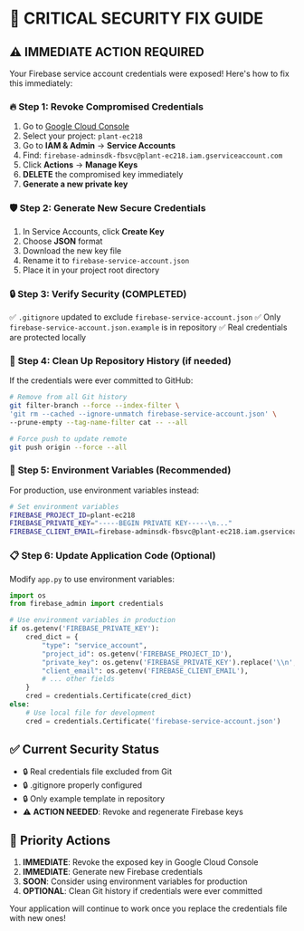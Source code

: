 # 🚨 CRITICAL SECURITY FIX GUIDE

## ⚠️ **IMMEDIATE ACTION REQUIRED**

Your Firebase service account credentials were exposed! Here's how to fix this immediately:

### 🔥 **Step 1: Revoke Compromised Credentials**
1. Go to [Google Cloud Console](https://console.cloud.google.com/)
2. Select your project: `plant-ec218`
3. Go to **IAM & Admin** → **Service Accounts**
4. Find: `firebase-adminsdk-fbsvc@plant-ec218.iam.gserviceaccount.com`
5. Click **Actions** → **Manage Keys**
6. **DELETE** the compromised key immediately
7. **Generate a new private key**

### 🛡️ **Step 2: Generate New Secure Credentials**
1. In Service Accounts, click **Create Key**
2. Choose **JSON** format
3. Download the new key file
4. Rename it to `firebase-service-account.json`
5. Place it in your project root directory

### 🔒 **Step 3: Verify Security (COMPLETED)**
✅ `.gitignore` updated to exclude `firebase-service-account.json`
✅ Only `firebase-service-account.json.example` is in repository
✅ Real credentials are protected locally

### 🧹 **Step 4: Clean Up Repository History (if needed)**
If the credentials were ever committed to GitHub:
```bash
# Remove from all Git history
git filter-branch --force --index-filter \
'git rm --cached --ignore-unmatch firebase-service-account.json' \
--prune-empty --tag-name-filter cat -- --all

# Force push to update remote
git push origin --force --all
```

### 🔧 **Step 5: Environment Variables (Recommended)**
For production, use environment variables instead:
```bash
# Set environment variables
FIREBASE_PROJECT_ID=plant-ec218
FIREBASE_PRIVATE_KEY="-----BEGIN PRIVATE KEY-----\n..."
FIREBASE_CLIENT_EMAIL=firebase-adminsdk-fbsvc@plant-ec218.iam.gserviceaccount.com
```

### 📋 **Step 6: Update Application Code (Optional)**
Modify `app.py` to use environment variables:
```python
import os
from firebase_admin import credentials

# Use environment variables in production
if os.getenv('FIREBASE_PRIVATE_KEY'):
    cred_dict = {
        "type": "service_account",
        "project_id": os.getenv('FIREBASE_PROJECT_ID'),
        "private_key": os.getenv('FIREBASE_PRIVATE_KEY').replace('\\n', '\n'),
        "client_email": os.getenv('FIREBASE_CLIENT_EMAIL'),
        # ... other fields
    }
    cred = credentials.Certificate(cred_dict)
else:
    # Use local file for development
    cred = credentials.Certificate('firebase-service-account.json')
```

## ✅ **Current Security Status**
- 🔒 Real credentials file excluded from Git
- 🔒 .gitignore properly configured
- 🔒 Only example template in repository
- ⚠️ **ACTION NEEDED**: Revoke and regenerate Firebase keys

## 🎯 **Priority Actions**
1. **IMMEDIATE**: Revoke the exposed key in Google Cloud Console
2. **IMMEDIATE**: Generate new Firebase credentials
3. **SOON**: Consider using environment variables for production
4. **OPTIONAL**: Clean Git history if credentials were ever committed

Your application will continue to work once you replace the credentials file with new ones!
